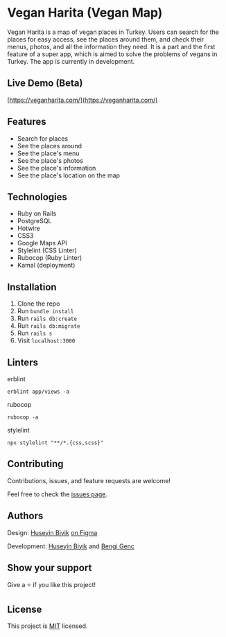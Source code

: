 # Vegan Harita (Vegan Map)

Vegan Harita is a map of vegan places in Turkey. Users can search for the places for easy access, see the places around them, and check their menus, photos, and all the information they need. It is a part and the first feature of a super app, which is aimed to solve the problems of vegans in Turkey. The app is currently in development.


## Live Demo (Beta)

[https://veganharita.com/](https://veganharita.com/)

## Features

- Search for places
- See the places around
- See the place's menu
- See the place's photos
- See the place's information
- See the place's location on the map


## Technologies

- Ruby on Rails
- PostgreSQL
- Hotwire
- CSS3
- Google Maps API
- Stylelint (CSS Linter)
- Rubocop (Ruby Linter)
- Kamal (deployment)


## Installation

1. Clone the repo
2. Run `bundle install`
3. Run `rails db:create`
4. Run `rails db:migrate`
5. Run `rails s`
6. Visit `localhost:3000`

## Linters
erblint
```
erblint app/views -a
```

rubocop
```
rubocop -a
```

stylelint
```
npx stylelint "**/*.{css,scss}"
```

## Contributing

Contributions, issues, and feature requests are welcome!

Feel free to check the [issues page](../../issues/).


## Authors

Design: [Huseyin Biyik](https://github.com/huseyinbiyik) [on Figma](https://www.figma.com/file/d01QJ3HoyYDWHJJx88fo5G/Untitled?t=Xa2EgvuZgH4k5AUG-1)

Development: [Huseyin Biyik](https://github.com/huseyinbiyik) and [Bengi Genc](https://github.com/bengigo)


## Show your support

Give a ⭐️ if you like this project!

## License

This project is [MIT](./LICENSE) licensed.
